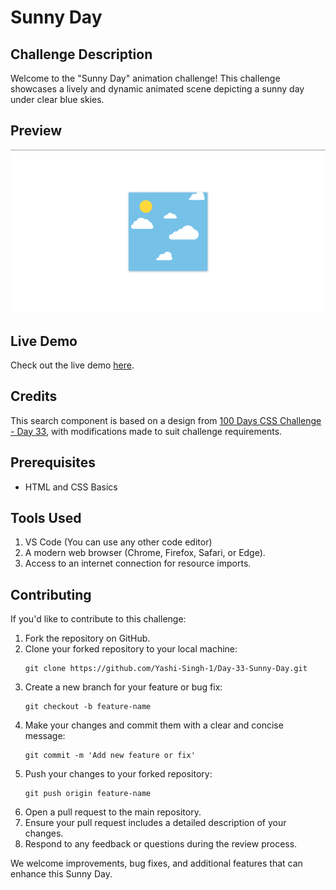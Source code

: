 <h1>Sunny Day</h1>

<h2>Challenge Description</h2>

<p>Welcome to the "Sunny Day" animation challenge! This challenge showcases a lively and dynamic animated scene depicting a sunny day under clear blue skies. </p>

<h2>Preview</h2>

<img src="Preview.png" alt="Sunny Day Preview">

<h2>Live Demo</h2>

<p>Check out the live demo <a href="https://codepen.io/Yashi-Singh/pen/abgOwmg">here</a>.</p>

<h2>Credits</h2>

<p> This search component is based on a design from <a href="https://100dayscss.com/days/33/">100 Days CSS Challenge - Day 33</a>, with modifications made to suit challenge requirements. </p>

<h2>Prerequisites</h2>

<ul>
    <li>HTML and CSS Basics</li>
</ul>

<h2>Tools Used</h2>

<ol>
    <li>VS Code (You can use any other code editor)</li>
    <li>A modern web browser (Chrome, Firefox, Safari, or Edge).</li>
    <li>Access to an internet connection for resource imports.</li>
</ol>

<h2>Contributing</h2>

<p>If you'd like to contribute to this challenge:</p>

<ol>
    <li>Fork the repository on GitHub.</li>
    <li>Clone your forked repository to your local machine:</li>
    <pre><code>git clone https://github.com/Yashi-Singh-1/Day-33-Sunny-Day.git</code></pre>
    <li>Create a new branch for your feature or bug fix:</li>
    <pre><code>git checkout -b feature-name</code></pre>
    <li>Make your changes and commit them with a clear and concise message:</li>
    <pre><code>git commit -m 'Add new feature or fix'</code></pre>
    <li>Push your changes to your forked repository:</li>
    <pre><code>git push origin feature-name</code></pre>
    <li>Open a pull request to the main repository.</li>
    <li>Ensure your pull request includes a detailed description of your changes.</li>
    <li>Respond to any feedback or questions during the review process.</li>
</ol>

<p>We welcome improvements, bug fixes, and additional features that can enhance this Sunny Day.</p>